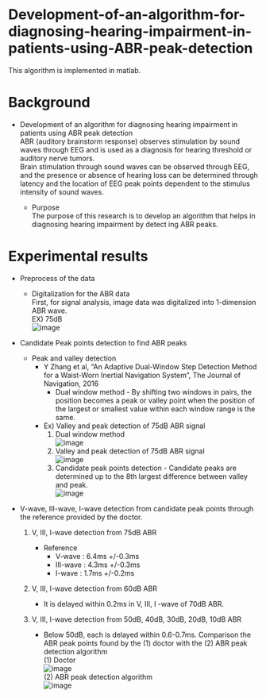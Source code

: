 # Development-of-an-algorithm-for-diagnosing-hearing-impairment-in-patients-using-ABR-peak-detection

This algorithm is implemented in matlab.

# Background 

* Development of an algorithm for diagnosing hearing impairment in patients using ABR peak detection<br>
  ABR (auditory brainstorm response) observes stimulation by sound waves through EEG and is used as a diagnosis for hearing threshold or auditory nerve tumors.<br>
  Brain stimulation through sound waves can be observed through EEG, and the presence or absence of hearing loss can be determined through latency and the location of EEG peak points dependent to the stimulus intensity of sound waves.
  
  * Purpose<br>
    The purpose of this research is to develop an algorithm that helps in diagnosing hearing impairment by detect ing ABR peaks.
    
# Experimental results

* Preprocess of the data
  * Digitalization for the ABR data<br>
    First, for signal analysis, image data was digitalized into 1-dimension ABR wave.<br>
      EX) 75dB<br>
      ![image](https://user-images.githubusercontent.com/86009768/140023678-fcf0d77f-6dae-4bd0-a7d0-7935c12108d1.png)

* Candidate Peak points detection to find ABR peaks
  * Peak and valley detection <br>
    * Y Zhang et al, “An Adaptive Dual-Window Step Detection Method for a Waist-Worn Inertial Navigation System”, The Journal of Navigation, 2016<br>
      * Dual window method - By shifting two windows in pairs, the position becomes a peak or valley point when the position of the largest or smallest value within each window range is the same.<br>
    * Ex) Valley and peak detection of 75dB ABR signal
       1) Dual window method<br>
          ![image](https://user-images.githubusercontent.com/86009768/140025396-ec9dddeb-bc81-4c48-bb42-5fb7462d8ddc.png)<br>
       2) Valley and peak detection of 75dB ABR signal<br>
          ![image](https://user-images.githubusercontent.com/86009768/140025544-926043ca-022c-4a20-862f-70eeb4f50ac1.png)
       3) Candidate peak points detection - Candidate peaks are determined up to the 8th largest difference between valley and peak.<br>
          ![image](https://user-images.githubusercontent.com/86009768/140026063-84d31325-b393-4f4e-ae12-1395d798b8a0.png)

* V-wave, III-wave, I-wave detection from candidate peak points through the reference provided by the doctor.
  1. V, III, I-wave detection from 75dB ABR
      * Reference
        - V-wave : 6.4ms +/-0.3ms
        - III-wave : 4.3ms +/-0.3ms
        - I-wave : 1.7ms +/-0.2ms

  2. V, III, I-wave detection from 60dB ABR 
      - It is delayed within 0.2ms in V, III, I -wave of 70dB ABR.
  3. V, III, I-wave detection from   50dB, 40dB, 30dB, 20dB, 10dB ABR
      - Below 50dB, each is delayed within 0.6-0.7ms.
        Comparison the ABR peak points found by the (1) doctor with the (2) ABR peak detection algorithm<br>
        (1) Doctor<br>
            ![image](https://user-images.githubusercontent.com/86009768/140026805-80d0164f-764f-4434-8067-2acc14d10b59.png)<br>
        (2) ABR peak detection algorithm<br>
            ![image](https://user-images.githubusercontent.com/86009768/140026825-6a6abfd0-98fd-4584-8c1f-e3b92065de50.png)




                

      
 
